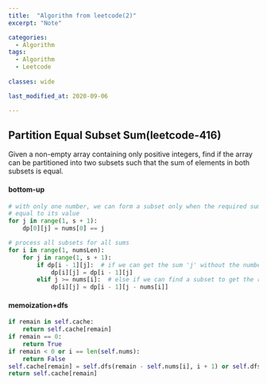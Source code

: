 ```yaml
---
title:  "Algorithm from leetcode(2)"
excerpt: "Note"

categories:
  - Algorithm
tags:
  - Algorithm
  - Leetcode
  
classes: wide

last_modified_at: 2020-09-06

---
```


## Partition Equal Subset Sum(leetcode-416)

Given a non-empty array containing only positive integers, find if the array can be partitioned into two subsets such that the sum of elements in both subsets is equal.

#### bottom-up
``` python
# with only one number, we can form a subset only when the required sum is
# equal to its value
for j in range(1, s + 1):
    dp[0][j] = nums[0] == j

# process all subsets for all sums
for i in range(1, numsLen):
    for j in range(1, s + 1):
        if dp[i - 1][j]:  # if we can get the sum 'j' without the number at index 'i'
            dp[i][j] = dp[i - 1][j]
        elif j >= nums[i]:  # else if we can find a subset to get the remaining sum
            dp[i][j] = dp[i - 1][j - nums[i]]
```

#### memoization+dfs
``` python
if remain in self.cache:
    return self.cache[remain]
if remain == 0:
    return True
if remain < 0 or i == len(self.nums):
    return False
self.cache[remain] = self.dfs(remain - self.nums[i], i + 1) or self.dfs(remain, i + 1)
return self.cache[remain]
```